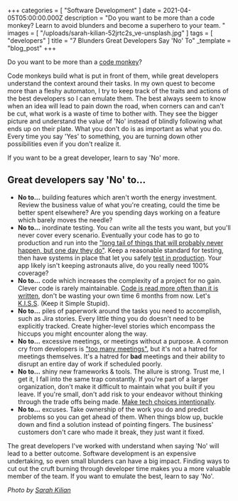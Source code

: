+++
categories = [ "Software Development" ]
date = 2021-04-05T05:00:00.000Z
description = "Do you want to be more than a code monkey? Learn to avoid blunders and become a superhero to your team. "
images = [ "/uploads/sarah-kilian-52jrtc2s_ve-unsplash.jpg" ]
tags = [ "developers" ]
title = "7 Blunders Great Developers Say 'No' To"
_template = "blog_post"
+++

Do you want to be more than a [code monkey](https://softwareengineering.stackexchange.com/questions/79997/whats-wrong-with-being-a-code-monkey-or-what-is-a-code-monkey)?

Code monkeys build what is put in front of them, while great developers understand the context around their tasks. In my own quest to become more than a fleshy automaton, I try to keep track of the traits and actions of the best developers so I can emulate them. The best always seem to know when an idea will lead to pain down the road, when corners can and can't be cut, what work is a waste of time to bother with. They see the bigger picture and understand the value of 'No' instead of blindly following what ends up on their plate. What you don't do is as important as what you do. Every time you say 'Yes' to something, you are turning down other possibilities even if you don't realize it.

If you want to be a great developer, learn to say 'No' more.

## Great developers say 'No' to...

* **No to...** building features which aren't worth the energy investment. Review the business value of what you're creating, could the time be better spent elsewhere? Are you spending days working on a feature which barely moves the needle?
* **No to...** inordinate testing. You can write all the tests you want, but you'll never cover every scenario. Eventually your code has to go to production and run into the ["long tail of things that will probably never happen, but one day they do"](https://thenewstack.io/honeycombs-charity-majors-go-ahead-test-in-production/). Keep a reasonable standard for testing, then have systems in place that let you safely [test in production](https://thenewstack.io/honeycombs-charity-majors-go-ahead-test-in-production/). Your app likely isn't keeping astronauts alive, do you really need 100% coverage?
* **No to...** code which increases the complexity of a project for no gain. Clever code is rarely maintainable. [Code is read more often than it is written](https://skeptics.stackexchange.com/questions/48560/is-code-read-more-often-than-its-written), don't be wasting your own time 6 months from now. Let's [K.I.S.S](https://en.wikipedia.org/wiki/KISS_principle). (Keep it Simple Stupid).
* **No to...** piles of paperwork around the tasks you need to accomplish, such as Jira stories. Every little thing you do doesn't need to be explicitly tracked. Create higher-level stories which encompass the hiccups you might encounter along the way.
* **No to...** excessive meetings, or meetings without a purpose. A common cry from developers is ["too many meetings"](https://dzone.com/articles/too-many-meetings-a-devs-cry-for-help-5-things-tea), but it's not a hatred for meetings themselves. It's a hatred for **bad** meetings and their ability to disrupt an entire day of work if scheduled poorly.
* **No to...** shiny new frameworks & tools. The allure is strong. Trust me, I get it, I fall into the same trap constantly. If you're part of a larger organization, don't make it difficult to maintain what you built if you leave. If you're small, don't add risk to your endeavor without thinking through the trade offs being made. [Make tech choices intentionally](https://thebootstrappedfounder.com/making-tech-choices/).
* **No to...** excuses. Take ownership of the work you do and predict problems so you can get ahead of them. When things blow up, buckle down and find a solution instead of pointing fingers. The business' customers don't care who made it break, they just want it fixed.

The great developers I've worked with understand when saying 'No' will lead to a better outcome. Software development is an expensive undertaking, so even small blunders can have a big impact. Finding ways to cut out the cruft burning through developer time makes you a more valuable member of the team. If you want to emulate the best, learn to say 'No'.


*Photo by [Sarah Kilian]("https://unsplash.com/@rojekilian?utm_source=unsplash&utm_medium=referral&utm_content=creditCopyText")*
